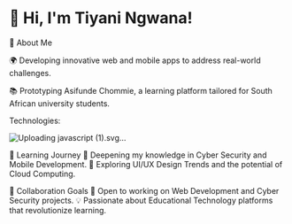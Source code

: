 
# 👋 Hi, I'm Tiyani Ngwana!


🌟 About Me

🌍 Developing innovative web and mobile apps to address real-world challenges.

📚 Prototyping Asifunde Chommie, a learning platform tailored for South African university students.

Technologies:





![Uplo<svg xmlns="http://www.w3.org/2000/svg"
aria-label="JavaScript" role="img"
viewBox="0 0 512 512"><path
d="m0 0H512V512H0"
fill="#f7df1e"/><path d="m324 370q17 29 45 29 35 0 35-27c0-11-15-21-39-31q-67-22-66-75c0-36 27-64 70-64q48 0 68 39l-37 24q-12-22-31-21-22 1-23 21c0 14 9 20 39 33 43 17 67 36 67 77q-3 65-79 67-63 0-89-49zm-170 4c8 13 13 25 33 25q24 0 24-30V203h48v164q-1 71-72 72-53-1-72-44z"/></svg>ading javascript (1).svg…]()





🌱 Learning Journey
🔐 Deepening my knowledge in Cyber Security and Mobile Development.
🎨 Exploring UI/UX Design Trends and the potential of Cloud Computing.

👯 Collaboration Goals
🤝 Open to working on Web Development and Cyber Security projects.
💡 Passionate about Educational Technology platforms that revolutionize learning.

<!--
**ngwanatiyani/ngwanatiyani** is a ✨ _special_ ✨ repository because its `README.md` (this file) appears on your GitHub profile.


-->
